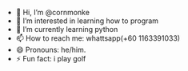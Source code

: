 - 👋 Hi, I’m @cornmonke
- 👀 I’m interested in learning how to program
- 🌱 I’m currently learning python
- 📫 How to reach me: whattsapp(+60 1163391033)
- 😄 Pronouns: he/him.
- ⚡ Fun fact: i play golf

<!---
cornmonke/cornmonke is a ✨ special ✨ repository because its `README.md` (this file) appears on your GitHub profile.
You can click the Preview link to take a look at your changes.
--->
